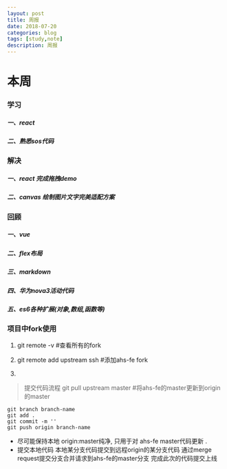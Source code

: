 ```yaml
---
layout: post
title: 周报
date: 2018-07-20
categories: blog
tags: [study,note]
description: 周报
---
```


# 本周

### 学习

##### 一、react
##### 二、熟悉sos代码

### 解决

##### 一、react 完成拖拽demo
##### 二、canvas 绘制图片文字完美适配方案

### 回顾

##### 一、vue
##### 二、flex布局
##### 三、markdown
##### 四、华为nova3活动代码
##### 五、es6各种扩展(对象,数组,函数等)

### 项目中fork使用
1. git remote -v #查看所有的fork

2. git remote add upstream ssh #添加ahs-fe fork

3. 
> 提交代码流程
    git pull upstream master #将ahs-fe的master更新到origin的master

    git branch branch-name
    git add .
    git commit -m ''
    git push origin branch-name

- 尽可能保持本地 origin:master纯净, 只用于对 ahs-fe master代码更新 .
- 提交本地代码 本地某分支代码提交到远程origin的某分支代码 通过merge request提交分支合并请求到ahs-fe的master分支 完成此次的代码提交上线